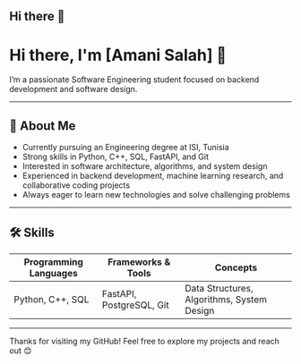 ## Hi there 👋

# Hi there, I'm [Amani Salah] 👋

I’m a passionate Software Engineering student focused on backend development and software design.

---

## 🚀 About Me

- Currently pursuing an Engineering degree at ISI, Tunisia  
- Strong skills in Python, C++, SQL, FastAPI, and Git  
- Interested in software architecture, algorithms, and system design  
- Experienced in backend development, machine learning research, and collaborative coding projects  
- Always eager to learn new technologies and solve challenging problems  

---

## 🛠️ Skills

| Programming Languages | Frameworks & Tools       | Concepts                  |
|-----------------------|--------------------------|---------------------------|
| Python, C++, SQL      | FastAPI, PostgreSQL, Git | Data Structures, Algorithms, System Design |

---


Thanks for visiting my GitHub! Feel free to explore my projects and reach out 😊

